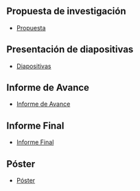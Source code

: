## Propuesta de investigación

+ [Propuesta](https://www.overleaf.com/read/tcvqpgdsthwb)

## Presentación de diapositivas

+ [Diapositivas](https://docs.google.com/presentation/d/12KK68R9MVkyCp-CoyblWRyNbNs8SdRme/edit?usp=sharing&ouid=102966137906947863141&rtpof=true&sd=true)

## Informe de Avance

+ [Informe de Avance]()

## Informe Final

+ [Informe Final](https://es.overleaf.com/read/pwryrhdfpjtv#e6b40d)

## Póster

+ [Póster]()
